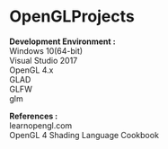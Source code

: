# OpenGLProjects

**Development Environment :**  
 Windows 10(64-bit)  
 Visual Studio 2017  
 OpenGL 4.x  
 GLAD    
 GLFW  
 glm  

**References :**  
learnopengl.com  
OpenGL 4 Shading Language Cookbook
